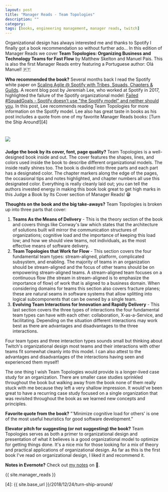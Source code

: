 ```yaml
---
layout: post
title: "Manager Reads - Team Topologies"
description: ""
category: 
tags: [books, engineering management, manager reads, twitch]
---
```


Organizational design has always interested me and thanks to Spotify I finally got a book recommendation so without further ado... In this edition of Manager Reads we cover **Team Topologies: Organizing Business and Technology Teams for Fast Flow** by Matthew Skelton and Manuel Pais. This is also the first Manager Reads entry featuring a Portuguese author: Olá Manuel! 🇵🇹

**Who recommended the book?** Several months back I read the Spotify white paper on [Scaling Agile @ Spotify with Tribes, Squads, Chapters & Guilds][2]. A recent blog post by Jeremiah Lee, who worked at Spotify in 2017, highlighted the failure of the Spotify organizational model: [Failed #SquadGoals - Spotify doesn’t use "the Spotify model" and neither should you][3]. In this post, Lee recommends reading Team Topologies for more information on the Spotify model. Lee also has great taste in books as his post includes a quote from one of my favorite Manager Reads books: [Turn the Ship Around!][4] 

<div>
    <img class="rounded-corners" style="max-width: 350px; border: 1px; margin-top: 24px;" src="{{ site.images2020 }}/04-26/team-topologies.jpg"/>
    <p class="caption-text" style="line-height: 1.5em; margin-bottom: 24px;"><strong></strong></p>
</div>

**Judge the book by its cover, font, page quality?** Team Topologies is a well-designed book inside and out. The cover features the shapes, lines, and colors used inside the book to describe different organizational models. The inside really shines too. The book is divided into three parts and each part has a designated color. The chapter markers along the edge of the pages, the occasional tips and notes highlighted, and chapter numbers all use this designated color. Everything is really cleanly laid out; you can tell the authors invested energy in making this book look great to get high marks in this Judge a Book by Its Cover section of Manager Reads! 😁

**Thoughts on the book and the big take-aways?** Team Topologies is broken up into three parts that cover:

1. **Teams As the Means of Delivery** - This is the theory section of the book and covers things like Conway's law which states that the architecture of solutions built will mirror the communication structures of organizations; cognitive load and the importance of keeping this load low; and how we should view teams, not individuals, as the most effective means of software delivery.
1. **Team Topologies that Work for Flow** - This section covers the four fundamental team types: stream-aligned, platform, complicated subsystem, and enabling. The majority of teams in an organization should be stream-aligned and the focus of other teams should be on empowering stream-aligned teams. A stream-aligned team focuses on a continuous flow (the stream in stream-aligned is to emphasize the importance of flow) of work that is aligned to a business domain. When considering domains for teams this section also covers fracture planes; these are natural seams in software systems that allow splitting into logical subcomponents that can be owned by a single team.
1. **Evolving Team Interactions for Innovation and Rapidly Delivery** - This last section covers the three types of interactions the four fundamental team types can have with each other: collaboration, X-as-a-Service, and facilitating. Depending on the situation different interactions may work best as there are advantages and disadvantages to the three interactions.

Four team types and three interaction types sounds small but thinking about Twitch's organizational design most teams and their interactions with other teams fit somewhat cleanly into this model. I can also attest to the advantages and disadvantages of the interactions having seen and experienced them myself!

The one thing I wish Team Topologies would provide is a longer-lived case study for an organization. There are smaller case studies sprinkled throughout the book but walking away from the book none of them really stuck with me because they left a very shallow impression. It would've been great to have a recurring case study focused on a single organization that was revisited throughout the book as we learned new concepts and principles.

**Favorite quote from the book?** "'Minimize cognitive load for others' is one of the most useful heuristics for good software development."

**Elevator pitch for suggesting (or not suggesting) the book?** Team Topologies serves as both a primer to organizational design and presentation of what it believes is a good organizational model to optimize for getting things done. It's a nice mix for those looking for a mix of theory and practical applications of organizational design. As far as this is the first book I've read on organizational design, I liked it and recommend it.

**Notes in Evernote?** Check out [my notes][1] on 🐘.

{{ site.manager_reads }}

[1]: https://www.evernote.com/l/AOQyLiKaIglKspq_e6jMLTSrATyNRrLfZ2s
[2]: https://blog.crisp.se/wp-content/uploads/2012/11/SpotifyScaling.pdf
[3]: https://www.jeremiahlee.com/posts/failed-squad-goals/#navel-gazing
[4]: {{ site.base_url }}/2018/12/24/turn-ship-around/
